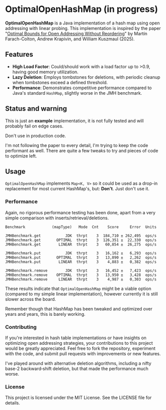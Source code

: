 # OptimalOpenHashMap (in progress)

**OptimalOpenHashMap** is a Java implementation of a hash map using open addressing with linear probing. This implementation is inspired by the paper "[Optimal Bounds for Open Addressing Without Reordering](https://arxiv.org/abs/2501.02305)" by Martín Farach-Colton, Andrew Krapivin, and William Kuszmaul (2025).

## Features

- **High Load Factor**: Could/should work with a load factor up to >0.9, having good memory utilization.
- **Lazy Deletion**: Employs tombstones for deletions, with periodic cleanup when tombstones exceed a defined threshold.
- **Performance**: Demonstrates competitive performance compared to Java's standard `HashMap`, slightly worse in the JMH benchmark.

## Status and warning

This is just an **example** implementation, it is not fully tested and will probably fail on edge cases.

Don't use in production code.

I'm not following the paper to every detail, I'm trying to keep the code performant as well. There are quite a few tweaks to try and pieces of code to optimize left.

## Usage

`OptimalOpenHashMap` implements `Map<K, V>` so it could be used as a drop-in replacement for most current HashMap's, but: **Don't**. Just don't use it.

### Performance

Again, no rigorous performance testing has been done, apart from a very simple comparison with inserts/retrieval/deletions.

```
Benchmark            (mapType)   Mode  Cnt    Score     Error  Units

JMHBenchmark.get           JDK  thrpt    3  184,710 ± 262,495  ops/s
JMHBenchmark.get       OPTIMAL  thrpt    3  126,351 ±  22,330  ops/s
JMHBenchmark.get        LINEAR  thrpt    3   60,854 ±  26,275  ops/s

JMHBenchmark.put           JDK  thrpt    3   16,162 ±   6,293  ops/s
JMHBenchmark.put       OPTIMAL  thrpt    3   13,890 ±   2,262  ops/s
JMHBenchmark.put        LINEAR  thrpt    3    4,883 ±   0,382  ops/s

JMHBenchmark.remove        JDK  thrpt    3   16,452 ±   7,423  ops/s
JMHBenchmark.remove    OPTIMAL  thrpt    3   13,950 ±   3,428  ops/s
JMHBenchmark.remove     LINEAR  thrpt    3    4,987 ±   0,303  ops/s
```

These results indicate that `OptimalOpenHashMap` might be a viable option (compared to my simple linear implementation), however currently it is still slower across the board.

Remember though that HashMap has been tweaked and optimized over years and years, this is barely working.

### Contributing

If you're interested in hash table implementations or have insights on optimizing open addressing strategies, your contributions to this project would be greatly appreciated. Feel free to fork the repository, experiment with the code, and submit pull requests with improvements or new features.

I've played around with alternative deletion algorithms, including a nifty base-2 backward‑shift deletion, but that made the performance much worse.

### License

This project is licensed under the MIT License. See the LICENSE file for details.
